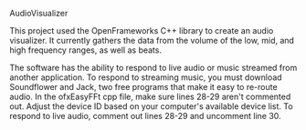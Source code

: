 AudioVisualizer

This project used the OpenFrameworks C++ library to create an audio visualizer. It currently gathers the data from the volume of the low, mid, and high frequency ranges, as well as beats.

The software has the ability to respond to live audio or music streamed from another application. To respond to streaming music, you must download Soundflower and Jack, two free programs that make it easy to re-route audio. In the ofxEasyFFt cpp file, make sure lines 28-29 aren't commented out. Adjust the device ID based on your computer's available device list. To respond to live audio, comment out lines 28-29 and uncomment line 30.